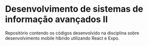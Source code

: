 # Desenvolvimento de sistemas de informação avançados II
Repositório contendo os códigos desenvolvido na disciplina sobre desenvolvimento mobile híbrido utilizando React e Expo.
